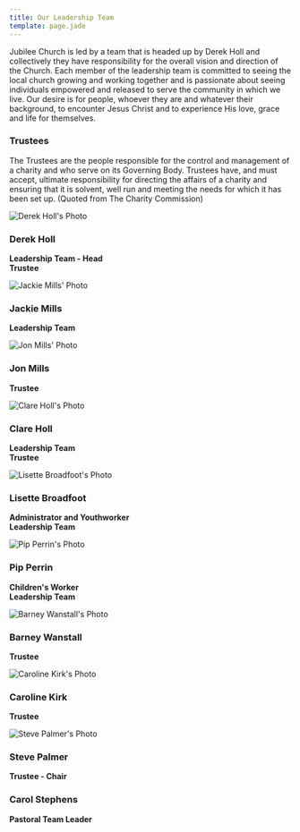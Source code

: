 ```yaml
---
title: Our Leadership Team
template: page.jade
---
```


Jubilee Church is led by a team that is headed up by Derek Holl and collectively they have responsibility for the overall vision and direction of the Church.  Each member of the leadership team is committed to seeing the local church growing and working together and is passionate about seeing individuals empowered and released to serve the community in which we live.  Our desire is for people, whoever they are and whatever their background, to encounter Jesus Christ and to experience His love, grace and life for themselves.

### Trustees
The Trustees are the people responsible for the control and management of a charity and who serve on its Governing Body.  Trustees have, and must accept, ultimate responsibility for directing the affairs of a charity and ensuring that it is solvent, well run and meeting the needs for which it has been set up. (Quoted from The Charity Commission)

<div class="row">
  <div class="col-xs-6 col-sm-4">
    <div class="thumbnail">
      <img class="media-object" src="/img/leaders/derek.jpg" alt="Derek Holl's Photo">
      <div class="caption">
        <h3>Derek Holl</h3>
        <p>
          <strong>Leadership Team - Head</strong><br/>
          <strong>Trustee</strong><br/>
        </p>
      </div>
    </div>
  </div>
  <div class="col-xs-6 col-sm-4">
    <div class="thumbnail">
      <img class="media-object" src="/img/leaders/jackie.jpg" alt="Jackie Mills' Photo">
      <div class="caption">
        <h3>Jackie Mills</h3>
        <p>
          <strong>Leadership Team</strong><br/>
        </p>
      </div>
    </div>
  </div>
  <div class="clearfix visible-xs"></div>
  <div class="col-xs-6 col-sm-4">
    <div class="thumbnail">
      <img class="media-object" src="/img/leaders/jon.jpg" alt="Jon Mills' Photo">
      <div class="caption">
        <h3>Jon Mills</h3>
        <p>
          <strong>Trustee</strong><br/>
        </p>
      </div>
    </div>
  </div>
  <div class="clearfix visible-sm visible-md visible-lg"></div>
  <div class="col-xs-6 col-sm-4">
    <div class="thumbnail">
      <img class="media-object" src="/img/leaders/clare.jpg" alt="Clare Holl's Photo">
      <div class="caption">
        <h3>Clare Holl</h3>
        <p>
          <strong>Leadership Team</strong><br/>
          <strong>Trustee</strong><br/>
        </p>
      </div>
    </div>
  </div>
  <div class="clearfix visible-xs"></div>
  <div class="col-xs-6 col-sm-4">
    <div class="thumbnail">
      <img class="media-object" src="/img/leaders/lisette.jpg" alt="Lisette Broadfoot's Photo">
      <div class="caption">
        <h3>Lisette Broadfoot</h3>
        <p>
          <strong>Administrator and Youthworker</strong><br/>
          <strong>Leadership Team</strong><br/>
        </p>
      </div>
    </div>
  </div>
  <div class="col-xs-6 col-sm-4">
    <div class="thumbnail">
      <img class="media-object" src="/img/leaders/pip.jpg" alt="Pip Perrin's Photo">
      <div class="caption">
        <h3>Pip Perrin</h3>
        <p>
          <strong>Children's Worker</strong><br/>
          <strong>Leadership Team</strong><br/>
        </p>
      </div>
    </div>
  </div>
  <div class="clearfix visible-sm visible-md visible-lg"></div>
  <div class="clearfix visible-xs"></div>
  <div class="col-xs-6 col-sm-4">
    <div class="thumbnail">
      <img class="media-object" src="/img/leaders/barney.jpg" alt="Barney Wanstall's Photo">
      <div class="caption">
        <h3>Barney Wanstall</h3>
        <p>
          <strong>Trustee</strong><br/>
        </p>
      </div>
    </div>
  </div>
  <div class="col-xs-6 col-sm-4">
    <div class="thumbnail">
      <img class="media-object" src="/img/leaders/caroline.jpg" alt="Caroline Kirk's Photo">
      <div class="caption">
        <h3>Caroline Kirk</h3>
        <p>
          <strong>Trustee</strong><br/>
        </p>
      </div>
    </div>
  </div>
  <div class="clearfix visible-xs"></div>
  <div class="col-xs-6 col-sm-4">
    <div class="thumbnail">
      <img class="media-object" src="/img/leaders/steve.jpg" alt="Steve Palmer's Photo">
      <div class="caption">
        <h3>Steve Palmer</h3>
        <p>
          <strong>Trustee - Chair</strong><br/>
        </p>
      </div>
    </div>
  </div>
  <div class="clearfix visible-sm visible-md visible-lg"></div>
  <div class="col-xs-6 col-sm-4">
    <div class="thumbnail">
      <!--<img class="media-object" src="/img/leaders/carol.jpg" alt="Carol Stephens's Photo"> -->
      <div class="media-object"> </div>
      <div class="caption">
        <h3>Carol Stephens</h3>
        <p>
          <strong>Pastoral Team Leader</strong><br/>  
        </p>
      </div>
    </div>
  </div>
</div>
